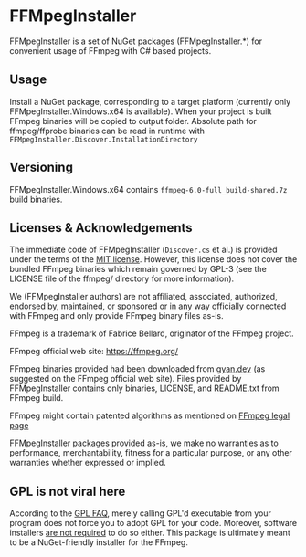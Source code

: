 FFMpegInstaller
========================
FFMpegInstaller is a set of NuGet packages (FFMpegInstaller.*) for convenient usage of FFmpeg with C# based projects.

Usage
-----
Install a NuGet package, corresponding to a target platform (currently only FFMpegInstaller.Windows.x64 is available). When your project is built FFmpeg binaries will be copied to output folder. Absolute path for ffmpeg/ffprobe binaries can be read in runtime with `FFMpegInstaller.Discover.InstallationDirectory`

Versioning
---------------
FFMpegInstaller.Windows.x64 contains `ffmpeg-6.0-full_build-shared.7z` build binaries.

Licenses & Acknowledgements
---------------------------
The immediate code of FFMpegInstaller (`Discover.cs` et al.) is provided under the terms of the [MIT license][mit]. However, this license does not cover the bundled FFmpeg binaries which remain governed by GPL-3 (see the LICENSE file of the ffmpeg/ directory for more information).

We (FFMpegInstaller authors) are not affiliated, associated, authorized, endorsed by, maintained, or sponsored or in any way officially connected with FFmpeg and only provide FFmpeg binary files as-is. 

FFmpeg is a trademark of Fabrice Bellard, originator of the FFmpeg project.

FFmpeg official web site: https://ffmpeg.org/

FFmpeg binaries provided had been downloaded from [gyan.dev][downloadpage] (as suggested on the FFmpeg official web site). Files provided by FFMpegInstaller contains only binaries, LICENSE, and README.txt from FFmpeg build.

FFmpeg might contain patented algorithms as mentioned on [FFmpeg legal page][legal]

FFMpegInstaller packages provided as-is, we make no warranties as to performance, merchantability, fitness for a particular purpose, or any other warranties whether expressed or implied.

GPL is not viral here
---------------------
According to the [GPL FAQ][gplffaq-1], merely calling GPL'd executable from your program does not force you to adopt GPL for your code. Moreover, software installers [are not required][gplffaq-2] to do so either. This package is ultimately meant to be a NuGet-friendly installer for the FFmpeg.

[mit]: https://opensource.org/license/mit/
[gplffaq-1]: https://www.gnu.org/licenses/gpl-faq.en.html#MereAggregation
[gplffaq-2]: https://www.gnu.org/licenses/gpl-faq.en.html#GPLCompatInstaller
[downloadpage]: https://www.gyan.dev/ffmpeg/builds/#release-builds
[legal]: https://ffmpeg.org/legal.html